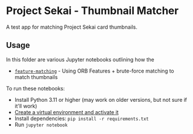# Project Sekai - Thumbnail Matcher

A test app for matching Project Sekai card thumbnails.

## Usage

In this folder are various Jupyter notebooks outlining how the 

- [`feature-matching`](.\feature-matching.ipynb) - Using ORB Features + brute-force matching to match thumbnails

To run these notebooks:

- Install Python 3.11 or higher (may work on older versions, but not sure if it'll work)
- [Create a virtual environment and activate it](https://packaging.python.org/en/latest/guides/installing-using-pip-and-virtual-environments/#creating-a-virtual-environment)
- Install dependencies: `pip install -r requirements.txt`
- Run `jupyter notebook`
